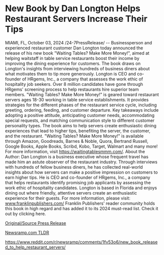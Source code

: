 # New Book by Dan Longton Helps Restaurant Servers Increase Their Tips

MIAMI, FL, October 03, 2024 /24-7PressRelease/ -- Businessperson and experienced restaurant customer Dan Longton today announced the release of his new book "Waiting Tables? Make More Money!", aimed at helping waitstaff in table service restaurants boost their income by improving the dining experience for customers. The book draws on Longton's insights from interviewing hundreds of business diners about what motivates them to tip more generously.   Longton is CEO and co-founder of HRgems, Inc., a company that assesses the work ethic of hospitality job seekers. Over 8 million candidates have gone through HRgems' screening process to help restaurants hire superior team members.   "Waiting Tables? Make More Money!" is geared toward restaurant servers ages 18-30 working in table service establishments. It provides strategies for the different phases of the restaurant service cycle, including greeting, ordering, feeding, and customer departure. Key takeaways include adopting a positive attitude, anticipating customer needs, accommodating special requests, and matching communication style to different customer personality types.   The book aims to help servers create enthusiastic dining experiences that lead to higher tips, benefiting the server, the customer, and the restaurant. "Waiting Tables? Make More Money!" is available through Amazon, Goodreads, Barnes & Noble, Quora, Bertrand Russell, Google Books, Apple Books, Scribd, Kobo, Target, Walmart and many more! For more information, visit https://waitingtablesmmm.com/.   About the Author:   Dan Longton is a business executive whose frequent travel has made him an astute observer of the restaurant industry. Through interviews with hundreds of fellow business diners, he has collected real-world insights about how servers can make a positive impression on customers to earn higher tips. He is CEO and co-founder of HRgems, Inc., a company that helps restaurants identify promising job applicants by assessing the work ethic of hospitality candidates. Longton is based in Florida and enjoys dining out where friendly, attentive servers create an enthusiastic experience for their guests.  For more information, please visit:   www.franklinpublishers.com/   Franklin Publishers' reader community holds this book in high regard and has added it to its 2024 must-read list. Check it out by clicking here. 

[Original/Source Press Release](https://www.24-7pressrelease.com/press-release/514927/new-book-by-dan-longton-helps-restaurant-servers-increase-their-tips)
                    

[Newsramp.com TLDR](None) 

https://www.reddit.com/r/newsramp/comments/1fv53o6/new_book_released_to_help_restaurant_servers/